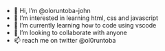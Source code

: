 - 👋 Hi, I’m @oloruntoba-john
- 👀 I’m interested in learning html, css and javascript
- 🌱 I’m currently learning how to code using vscode
- 💞️ I’m looking to collaborate with anyone
- 📫 reach me on twitter @ol0runtoba

<!---
oloruntoba-john/oloruntoba-john is a ✨ special ✨ repository because its `README.md` (this file) appears on your GitHub profile.
You can click the Preview link to take a look at your changes.
--->
